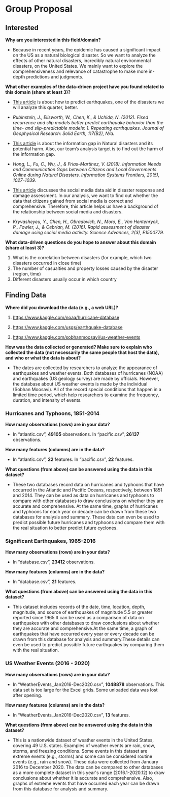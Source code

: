 # **Group Proposal**

## Interested

**Why are you interested in this field/domain?**

 - Because in recent years, the epidemic has caused a significant impact on the US as a natural biological disaster. So we want to analyze the effects of other natural disasters, incredibly natural environmental disasters, on the United States. We mainly want to explore the comprehensiveness and relevance of catastrophe to make more in-depth predictions and judgments.

**What other examples of the data-driven project have you found related to this domain (share at least 3)?**

 - [This article][1] is about how to predict earthquakes, one of the disasters we will analyze this quarter, better.
- _Rubinstein, J., Ellsworth, W., Chen, K., & Uchida, N. (2012). Fixed recurrence and slip models better predict earthquake behavior than the time- and slip-predictable models: 1. Repeating earthquakes. Journal of Geophysical Research: Solid Earth, 117(B2), N/a._



 - [This article][2] is about the information gap in Natural disasters and its potential harm. Also, our team’s analysis target is to find out the harm of the information gap.
- _Hong, L., Fu, C., Wu, J., & Frias-Martinez, V. (2018). Information Needs and Communication Gaps between Citizens and Local Governments Online during Natural Disasters. Information Systems Frontiers, 20(5), 1027-1039._




- [This article][3] discusses the social media data aid in disaster response and damage assessment. In our analysis, we want to find out whether the data that citizens gained from social media is correct and comprehensive. Therefore, this article  helps us have a background of the relationship between social media and disasters.
 - _Kryvasheyeu, Y., Chen, H., Obradovich, N., Moro, E., Van Hentenryck, P., Fowler, J., & Cebrian, M. (2016). Rapid assessment of disaster damage using social media activity. Science Advances, 2(3), E1500779._

[1]: https://agupubs.onlinelibrary.wiley.com/doi/full/10.1029/2011JB008724

[2]: https://alliance-primo.hosted.exlibrisgroup.com/primo-explore/fulldisplay?docid=TN_cdi_webofscience_primary_000444026300010CitationCount&context=PC&vid=UW&lang=en_US&search_scope=all&adaptor=primo_central_multiple_fe&tab=default_tab&query=any,contains,Information%20Needs%20and%20Communication%20Gaps%20between%20Citizens%20and&offset=0

[3]: https://www.science.org/doi/10.1126/sciadv.1500779


**What data-driven questions do you hope to answer about this domain (share at least 3)?**
1. What is the correlation between disasters (for example, which two disasters occurred in close time)
2. The number of casualties and property losses caused by the disaster (region, time)
3. Different disasters usually occur in which country

## Finding Data

**Where did you download the data (e.g., a web URL)?**
1. https://www.kaggle.com/noaa/hurricane-database

2. https://www.kaggle.com/usgs/earthquake-database

3. https://www.kaggle.com/sobhanmoosavi/us-weather-events

**How was the data collected or generated? Make sure to explain who collected the data (not necessarily the same people that host the data), and who or what the data is about?**
  - The dates are collected by researchers to analyze the appearance of earthquakes and weather events. Both databases of hurricanes (NOAA) and earthquakes (US geology survey) are made by officials. However, the database about US weather events is made by the individual (Sobhan Moosavi). All of the record special conditions that happen in a limited time period, which help researchers to examine the frequency, duration, and intensity of events.

### **Hurricanes and Typhoons, 1851-2014**

**How many observations (rows) are in your data?**
 - In “atlantic.csv”, **49105** observations. In “pacific.csv”, **26137** observations.

**How many features (columns) are in the data?**

 - In “atlantic.csv”, **22** features. In “pacific.csv”, **22** features.

**What questions (from above) can be answered using the data in this dataset?**

 - These two databases record data on hurricanes and typhoons that have occurred in the Atlantic and Pacific Oceans, respectively, between 1851 and 2014. They can be used as data on hurricanes and typhoons to compare with other databases to draw conclusions on whether they are accurate and comprehensive. At the same time, graphs of hurricanes and typhoons for each year or decade can be drawn from these two databases for analysis and summary. These data can even be used to predict possible future hurricanes and typhoons and compare them with the real situation to better predict future cyclones.




### **Significant Earthquakes, 1965-2016**
**How many observations (rows) are in your data?**

 - In “database.csv”, **23412** observations.

**How many features (columns) are in the data?**

 - In “database.csv”, **21** features.

**What questions (from above) can be answered using the data in this dataset?**

 - This dataset includes records of the date, time, location, depth, magnitude, and source of earthquakes of magnitude 5.5 or greater reported since 1965.It can be used as a comparison of data on earthquakes with other databases to draw conclusions about whether they are accurate and comprehensive.At the same time, a graph of earthquakes that have occurred every year or every decade can be drawn from this database for analysis and summary.These details can even be used to predict possible future earthquakes by comparing them with the real situation.

### **US Weather Events (2016 - 2020)**

**How many observations (rows) are in your data?**
 - In “WeatherEvents_Jan2016-Dec2020.csv”, **1048878** observations. This data set is too large for the Excel grids. Some unloaded data was lost after opening.

**How many features (columns) are in the data?**

 - In “WeatherEvents_Jan2016-Dec2020.csv”, **13** features.

**What questions (from above) can be answered using the data in this dataset?**

 - This is a nationwide dataset of weather events in the United States, covering 49 U.S. states. Examples of weather events are rain, snow, storms, and freezing conditions. Some events in this dataset are extreme events (e.g., storms) and some can be considered routine events (e.g., rain and snow). These data were collected from January 2016 to December 2020. The data can be compared to other databases as a more complete dataset in this year's range (2016.1-2020.12) to draw conclusions about whether it is accurate and comprehensive. Also, graphs of extreme events that have occurred each year can be drawn from this database for analysis and summary.

